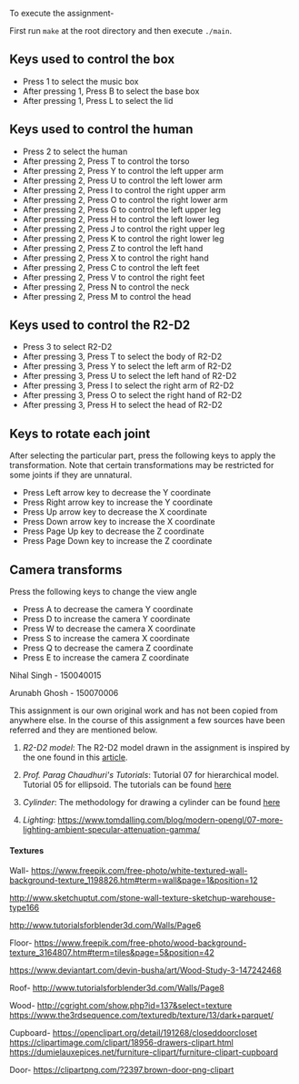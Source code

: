 To execute the assignment-

First run `make` at the root directory and then execute `./main`.

## Keys used to control the box
- Press 1 to select the music box
- After pressing 1, Press B to select the base box
- After pressing 1, Press L to select the lid

## Keys used to control the human
- Press 2 to select the human
- After pressing 2, Press T to control the torso
- After pressing 2, Press Y to control the left upper arm
- After pressing 2, Press U to control the left lower arm
- After pressing 2, Press I to control the right upper arm
- After pressing 2, Press O to control the right lower arm
- After pressing 2, Press G to control the left upper leg
- After pressing 2, Press H to control the left lower leg
- After pressing 2, Press J to control the right upper leg
- After pressing 2, Press K to control the right lower leg
- After pressing 2, Press Z to control the left hand
- After pressing 2, Press X to control the right hand
- After pressing 2, Press C to control the left feet
- After pressing 2, Press V to control the right feet
- After pressing 2, Press N to control the neck
- After pressing 2, Press M to control the head

## Keys used to control the R2-D2
- Press 3 to select R2-D2
- After pressing 3, Press T to select the body of R2-D2
- After pressing 3, Press Y to select the left arm of R2-D2
- After pressing 3, Press U to select the left hand of R2-D2
- After pressing 3, Press I to select the right arm of R2-D2
- After pressing 3, Press O to select the right hand of R2-D2
- After pressing 3, Press H to select the head of R2-D2

## Keys to rotate each joint
After selecting the particular part, press the following keys to apply the transformation. Note that certain transformations may be restricted for some joints if they are unnatural.

- Press Left arrow key to decrease the Y coordinate
- Press Right arrow key to increase the Y coordinate
- Press Up arrow key to decrease the X coordinate
- Press Down arrow key to increase the X coordinate
- Press Page Up key to decrease the Z coordinate
- Press Page Down key to increase the Z coordinate

## Camera transforms
Press the following keys to change the view angle
- Press A to decrease the camera Y coordinate
- Press D to increase the camera Y coordinate
- Press W to decrease the camera X coordinate
- Press S to increase the camera X coordinate
- Press Q to decrease the camera Z coordinate
- Press E to increase the camera Z coordinate

Nihal Singh - 150040015 

Arunabh Ghosh - 150070006

This assignment is our own original work and has not been copied from anywhere else. In the course of this assignment a few sources have been referred and they are mentioned below. 

1. _R2-D2 model_: The R2-D2 model drawn in the assignment is inspired by the one found in this [article](\href{http://starwars.wikia.com/wiki/R2-D2).

2. _Prof. Parag Chaudhuri's Tutorials_: Tutorial 07 for hierarchical model. Tutorial 05 for ellipsoid. The tutorials can be found [here](https://github.com/paragchaudhuri/cs475-tutorials) 

3. _Cylinder_: The methodology for drawing a cylinder can be found [here](https://www.gamedev.net/forums/topic/359467-draw-cylinder-with-triangle-strips/)

4. _Lighting_: https://www.tomdalling.com/blog/modern-opengl/07-more-lighting-ambient-specular-attenuation-gamma/

#### Textures
Wall-
https://www.freepik.com/free-photo/white-textured-wall-background-texture_1198826.htm#term=wall&page=1&position=12

http://www.sketchuptut.com/stone-wall-texture-sketchup-warehouse-type166

http://www.tutorialsforblender3d.com/Walls/Page6

Floor-
https://www.freepik.com/free-photo/wood-background-texture_3164807.htm#term=tiles&page=5&position=42

https://www.deviantart.com/devin-busha/art/Wood-Study-3-147242468

Roof-
http://www.tutorialsforblender3d.com/Walls/Page8

Wood-
http://cgright.com/show.php?id=137&select=texture
https://www.the3rdsequence.com/texturedb/texture/13/dark+parquet/

Cupboard-
https://openclipart.org/detail/191268/closeddoorcloset
https://clipartimage.com/clipart/18956-drawers-clipart.html
https://dumielauxepices.net/furniture-clipart/furniture-clipart-cupboard

Door-
https://clipartpng.com/?2397,brown-door-png-clipart
